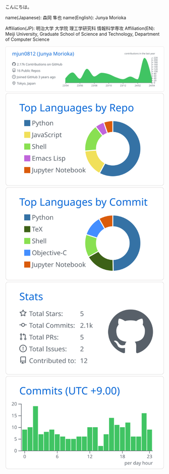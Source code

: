 こんにちは。

name(Japanese): 森岡 隼也
name(English): Junya Morioka

Affiliation(JP): 明治大学 大学院 理工学研究科 情報科学専攻
Affiliation(EN): Meiji University, Graduate School of Science and Technology, Department of Computer Science

[![](https://raw.githubusercontent.com/mjun0812/mjun0812/main/profile-summary-card-output/github/0-profile-details.svg)](https://github.com/vn7n24fzkq/github-profile-summary-cards)
[![](https://raw.githubusercontent.com/mjun0812/mjun0812/main/profile-summary-card-output/github/1-repos-per-language.svg)](https://github.com/vn7n24fzkq/github-profile-summary-cards) [![](https://raw.githubusercontent.com/mjun0812/mjun0812/main/profile-summary-card-output/github/2-most-commit-language.svg)](https://github.com/vn7n24fzkq/github-profile-summary-cards)
[![](https://raw.githubusercontent.com/mjun0812/mjun0812/main/profile-summary-card-output/github/3-stats.svg)](https://github.com/vn7n24fzkq/github-profile-summary-cards) [![](https://raw.githubusercontent.com/mjun0812/mjun0812/main/profile-summary-card-output/github/4-productive-time.svg)](https://github.com/vn7n24fzkq/github-profile-summary-cards)
